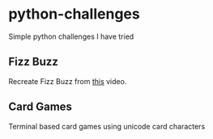 # python-challenges
Simple python challenges I have tried

## Fizz Buzz
Recreate Fizz Buzz from [this](https://www.youtube.com/watch?v=QPZ0pIK_wsc) video.

## Card Games
Terminal based card games using unicode card characters

